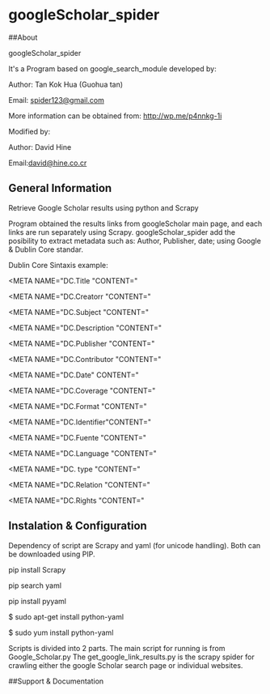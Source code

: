  
 googleScholar_spider
====================
 
 
##About 

googleScholar_spider

It's a Program based on google_search_module developed by: 

Author: Tan Kok Hua (Guohua tan)

Email: spider123@gmail.com

More information can be obtained from: http://wp.me/p4nnkg-1i


Modified by:

Author: David Hine 

Email:david@hine.co.cr




## General Information


Retrieve Google Scholar results using python and Scrapy

Program obtained the results links from googleScholar main page, and each links are run separately using Scrapy. googleScholar_spider add the posibility to extract metadata such as: Author, Publisher, date; using Google & Dublin Core standar.

Dublin Core Sintaxis example:

  <META NAME="DC.Title "CONTENT=" 

  <META NAME="DC.Creatorr "CONTENT=" 

  <META NAME="DC.Subject "CONTENT=" 

  <META NAME="DC.Description "CONTENT=" 

  <META NAME="DC.Publisher "CONTENT=" 

  <META NAME="DC.Contributor "CONTENT=" 

  <META NAME="DC.Date" CONTENT=" 

  <META NAME="DC.Coverage "CONTENT=" 

  <META NAME="DC.Format "CONTENT=" 

  <META NAME="DC.Identifier"CONTENT=" 

  <META NAME="DC.Fuente "CONTENT=" 

  <META NAME="DC.Language "CONTENT=" 

  <META NAME="DC. type "CONTENT=" 

  <META NAME="DC.Relation "CONTENT=" 

  <META NAME="DC.Rights "CONTENT="


## Instalation & Configuration

Dependency of script are Scrapy and yaml (for unicode handling). Both can be downloaded using PIP.

  pip install Scrapy


  pip search yaml
  
  pip install pyyaml

  $ sudo apt-get install python-yaml
  
  $ sudo yum install python-yaml

 Scripts is divided into 2 parts. The main script for running is from Google_Scholar.py The get_google_link_results.py is the scrapy spider for crawling either the google Scholar search page or individual websites. 

##Support & Documentation


